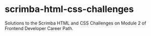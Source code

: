 # scrimba-html-css-challenges
Solutions to the Scrimba HTML and CSS Challenges on Module 2 of Frontend Developer Career Path.
